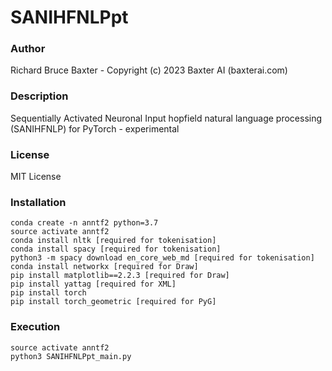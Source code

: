 # SANIHFNLPpt

### Author

Richard Bruce Baxter - Copyright (c) 2023 Baxter AI (baxterai.com)

### Description

Sequentially Activated Neuronal Input hopfield natural language processing (SANIHFNLP) for PyTorch - experimental

### License

MIT License

### Installation
```
conda create -n anntf2 python=3.7
source activate anntf2
conda install nltk [required for tokenisation]
conda install spacy [required for tokenisation]
python3 -m spacy download en_core_web_md [required for tokenisation]
conda install networkx [required for Draw]
pip install matplotlib==2.2.3 [required for Draw]
pip install yattag [required for XML]
pip install torch
pip install torch_geometric [required for PyG]
```

### Execution
```
source activate anntf2
python3 SANIHFNLPpt_main.py
```
